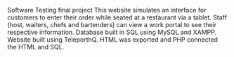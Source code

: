 Software Testing final project
This website simulates an interface for customers to enter their order while seated at a restaurant via a tablet. Staff (host, waiters, chefs and bartenders) can view a work portal to see their respective information. 
Database built in SQL using MySQL and XAMPP. Website built using TeleporthQ. HTML was exported and PHP connected the HTML and SQL.
